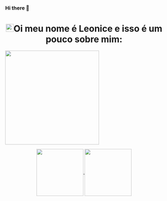 ### Hi there 👋

<!--
**leozd1/leozd1** is a ✨ _special_ ✨ repository because its `README.md` (this file) appears on your GitHub profile.

Here are some ideas to get you started:

- 🔭 I’m currently working on ...
- 🌱 I’m currently learning ...
- 👯 I’m looking to collaborate on ...
- 🤔 I’m looking for help with ...
- 💬 Ask me about ...
- 📫 How to reach me: ...
- 😄 Pronouns: ...
- ⚡ Fun fact: ...
-->

<h1 align="center"><img src="https://media.giphy.com/media/hvRJCLFzcasrR4ia7z/giphy.gif" width="25px">Oi meu nome é Leonice e isso é um pouco sobre mim:</h1></img>

<img align="center" width="300" src="https://i2.wp.com/allhtaccess.info/wp-content/uploads/2018/03/programming.gif?fit=1281%2C716&ssl=1" />
<p align="center">
  <a href="https://github.com/leozd1">
    <img
      align="center"
      height="150em"
      src="https://github-readme-stats.vercel.app/api?username=leozd1&theme=default&show_icons=true"
    />
  </a>
  <a href="https://github.com/leozd1">
    <img
      align="center"
      height="150em"
      src="https://github-readme-stats.vercel.app/api/top-langs/?username=leozd1&hide=html&layout=compact=true&theme=default"
    />
  </a>
</p>
